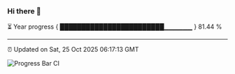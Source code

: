 ### Hi there 👋

⏳ Year progress { ████████████████████████▁▁▁▁▁▁ } 81.44 %

---

⏰ Updated on Sat, 25 Oct 2025 06:17:13 GMT

![Progress Bar CI](https://github.com/code-lakshay/GitHub-Actions-Demo/workflows/Progress%20Bar%20CI/badge.svg)
